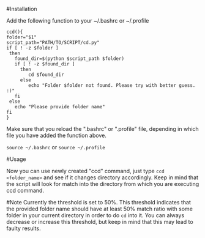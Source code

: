 #Installation

Add the following function to your ~/.bashrc or ~/.profile 
```
ccd(){
folder="$1"
script_path="PATH/TO/SCRIPT/cd.py"
if [ ! -z $folder ]
 then
   found_dir=$(python $script_path $folder)
   if [ ! -z $found_dir ]
     then
        cd $found_dir
     else
        echo "Folder $folder not found. Please try with better guess. :)"
   fi
 else
   echo "Please provide folder name"
fi
}
```


Make sure that you reload the ".bashrc" or ".profile" file, depending in which file you have added the function above.

`source ~/.bashrc` or `source ~/.profile`

#Usage

Now you can use newly created "ccd" command, just type `ccd <folder_name>` and see if it changes directory accordingly.
Keep in mind that the script will look for match into the directory from which you are executing ccd command.


#Note
Currently the threshold is set to 50%.
This threshold indicates that the provided folder name should have at least 50% match ratio with some folder in your current directory in order to do `cd` into it.
You can always decrease or increase this threshold, but keep in mind that this may lead to faulty results.

